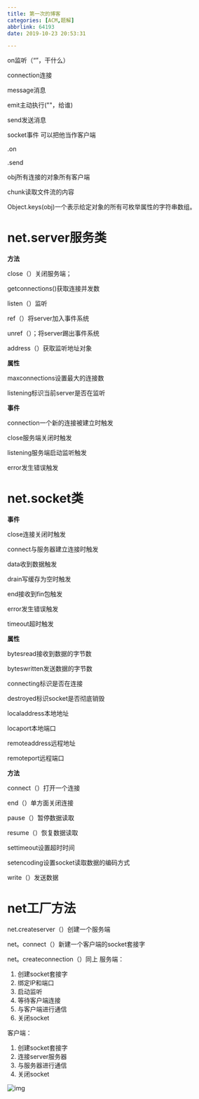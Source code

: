 ```yaml
---
title: 第一次的博客
categories: [ACM,题解]
abbrlink: 64193
date: 2019-10-23 20:53:31

---
```


on监听（“”，干什么）

connection连接

message消息

emit主动执行(""，给谁)

send发送消息

socket事件 可以把他当作客户端

.on

.send

obj所有连接的对象所有客户端

chunk读取文件流的内容

Object.keys(obj)一个表示给定对象的所有可枚举属性的字符串数组。

# net.server服务类

**方法**

close（）关闭服务端；

getconnections()获取连接并发数

listen（）监听

ref（）将server加入事件系统

unref（）；将server踢出事件系统

address（）获取监听地址对象

**属性**

maxconnections设置最大的连接数

listening标识当前server是否在监听

**事件**

connection一个新的连接被建立时触发

close服务端关闭时触发

listening服务端启动监听触发

error发生错误触发

# net.socket类

**事件**

close连接关闭时触发

connect与服务器建立连接时触发

data收到数据触发

drain写缓存为空时触发

end接收到fin包触发

error发生错误触发

timeout超时触发

**属性**

bytesread接收到数据的字节数

byteswritten发送数据的字节数

connecting标识是否在连接

destroyed标识socket是否彻底销毁

localaddress本地地址

locaport本地端口

remoteaddress远程地址

remoteport远程端口

**方法**

connect（）打开一个连接

end（）单方面关闭连接

pause（）暂停数据读取

resume（）恢复数据读取

settimeout设置超时时间

setencoding设置socket读取数据的编码方式

write（）发送数据

# net工厂方法

net.createserver（）创建一个服务端

net。connect（）新建一个客户端的socket套接字

net。createconnection（）同上
服务端：

1. 创建socket套接字
2. 绑定IP和端口
3. 启动监听
4. 等待客户端连接
5. 与客户端进行通信
6. 关闭socket

客户端：

1. 创建socket套接字
2. 连接server服务器
3. 与服务器进行通信
4. 关闭socket

![img](https://pic002.cnblogs.com/images/2012/97364/2012021112142024.jpg)

